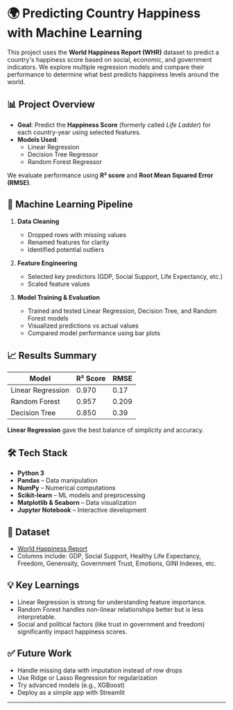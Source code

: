 # 🌍 Predicting Country Happiness with Machine Learning

This project uses the **World Happiness Report (WHR)** dataset to predict a country's happiness score based on social, economic, and government indicators. We explore multiple regression models and compare their performance to determine what best predicts happiness levels around the world.

## 📊 Project Overview

- **Goal**: Predict the **Happiness Score** (formerly called *Life Ladder*) for each country-year using selected features.
- **Models Used**:
  - Linear Regression
  - Decision Tree Regressor
  - Random Forest Regressor

We evaluate performance using **R² score** and **Root Mean Squared Error (RMSE)**.

## 🧠 Machine Learning Pipeline

1. **Data Cleaning**
   - Dropped rows with missing values
   - Renamed features for clarity
   - Identified potential outliers

2. **Feature Engineering**
   - Selected key predictors (GDP, Social Support, Life Expectancy, etc.)
   - Scaled feature values

3. **Model Training & Evaluation**
   - Trained and tested Linear Regression, Decision Tree, and Random Forest models
   - Visualized predictions vs actual values
   - Compared model performance using bar plots

## 📈 Results Summary

| Model              | R² Score | RMSE  |
|-------------------|----------|--------|
| Linear Regression | 0.970    | 0.17   |
| Random Forest     | 0.957    | 0.209  |
| Decision Tree     | 0.850    | 0.39   |

**Linear Regression** gave the best balance of simplicity and accuracy.

## 🛠 Tech Stack

- **Python 3**
- **Pandas** – Data manipulation
- **NumPy** – Numerical computations
- **Scikit-learn** – ML models and preprocessing
- **Matplotlib & Seaborn** – Data visualization
- **Jupyter Notebook** – Interactive development

## 📁 Dataset

- [World Happiness Report](https://worldhappiness.report/)  
- Columns include: GDP, Social Support, Healthy Life Expectancy, Freedom, Generosity, Government Trust, Emotions, GINI Indexes, etc.

## 💡 Key Learnings

- Linear Regression is strong for understanding feature importance.
- Random Forest handles non-linear relationships better but is less interpretable.
- Social and political factors (like trust in government and freedom) significantly impact happiness scores.

## ✅ Future Work

- Handle missing data with imputation instead of row drops
- Use Ridge or Lasso Regression for regularization
- Try advanced models (e.g., XGBoost)
- Deploy as a simple app with Streamlit

---

